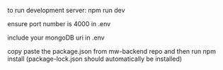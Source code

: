 to run development server: npm run dev

ensure port number is 4000 in .env

include your mongoDB uri in .env

copy paste the package.json from mw-backend repo and then run npm install (package-lock.json should automatically be installed)